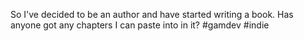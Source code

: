 So I've decided to be an author and have started writing a book. Has anyone got any chapters I can paste into in it? #gamdev #indie